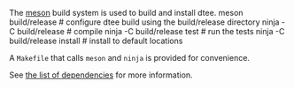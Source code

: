 The [meson](https://mesonbuild.com/) build system is used to build and install dtee.
	meson build/release               # configure dtee build using the build/release directory
	ninja -C build/release            # compile
	ninja -C build/release test       # run the tests
	ninja -C build/release install    # install to default locations

A `Makefile` that calls `meson` and `ninja` is provided for convenience.

See [the list of dependencies](docs/dependencies.rst) for more information.
